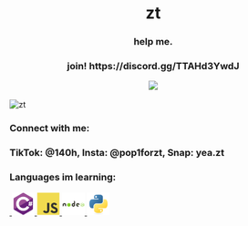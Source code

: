 <h1 align="center">zt</h1>
<h3 align="center">help me.</h3>
<h3 align="center">join! https://discord.gg/TTAHd3YwdJ</h3>
<p align = "center">
<img src="https://th.bing.com/th/id/R.856e5f3ed2fa435264c571d20fe4827d?rik=ZZCVNhQ6WhC6rg&pid=ImgRaw&r=0">
</p>

<p align="left"> <img src="https://komarev.com/ghpvc/?username=x8g&label=Profile%20views&color=blueviolet&style=flat\" alt="zt" /> </p>

<h3 align="left">Connect with me: </h3>
<h3 align="left">TikTok: @140h, Insta: @pop1forzt, Snap: yea.zt</h3>
<p align="left">
</p>

<h3 align="left">Languages im learning: </h3>
<p align="left"> <a href="https://www.w3schools.com/cpp/" target="_blank" rel="noreferrer"> <img href="https://www.w3schools.com/cs/" target="_blank" rel="noreferrer"> <img src="https://raw.githubusercontent.com/devicons/devicon/master/icons/csharp/csharp-original.svg" alt="csharp" width="40" height="40"/> </a> <a href="https://developer.mozilla.org/en-US/docs/Web/JavaScript" target="_blank" rel="noreferrer"> <img src="https://raw.githubusercontent.com/devicons/devicon/master/icons/javascript/javascript-original.svg" alt="javascript" width="40" height="40"/> </a> <a href="https://nodejs.org" target="_blank" rel="noreferrer"> <img src="https://raw.githubusercontent.com/devicons/devicon/master/icons/nodejs/nodejs-original-wordmark.svg" alt="nodejs" width="40" height="40"/> </a> <a href="https://www.python.org" target="_blank" rel="noreferrer"> <img src="https://raw.githubusercontent.com/devicons/devicon/master/icons/python/python-original.svg" alt="python" width="40" height="40"/> </a> </p>
